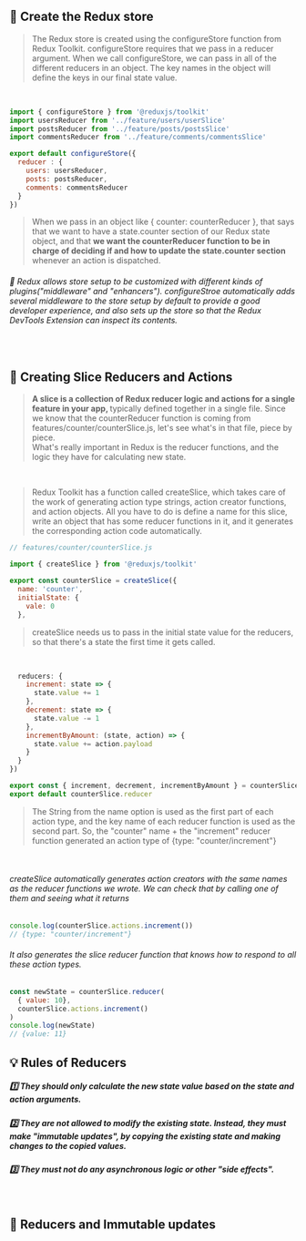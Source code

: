 ## 🏪 Create the Redux store
> The Redux store is created using the configureStore function from Redux Toolkit. 
> configureStore requires that we pass in a reducer argument. When we call configureStore,
> we can pass in all of the different reducers in an object. The key names in the object will define
> the keys in our final state value. 

<br> 

```jsx
import { configureStore } from '@reduxjs/toolkit'
import usersReducer from '../feature/users/userSlice'
import postsReducer from '../feature/posts/postsSlice'
import commentsReducer from '../feature/comments/commentsSlice'

export default configureStore({
  reducer : {
    users: usersReducer,
    posts: postsReducer,
    comments: commentsReducer
  }
})
```

> When we pass in an object like { counter: counterReducer }, that says that we want to have a state.counter section of our Redux state object, 
> and that <Strong>we want the counterReducer function to be in charge of deciding if and how to update the state.counter section </Strong>
> whenever an action is dispatched.

###### 📝 Redux allows store setup to be customized with different kinds of plugins("middleware" and "enhancers"). configureStroe automatically adds several middleware to the store setup by default to provide a good developer experience, and also sets up the store so that the Redux DevTools Extension can inspect its contents.

<br>

## 🔪 Creating Slice Reducers and Actions
> <Strong>A slice is a collection of Redux reducer logic and actions for a single feature in your app, </Strong>
> typically defined together in a single file. Since we know that the counterReducer function is coming from 
> features/counter/counterSlice.js, let's see what's in that file, piece by piece. <br>
> What's really important in Redux is the reducer functions, and the logic they have for calculating new state.

<br>

>Redux Toolkit has a function called createSlice, which takes care of the work of generating action type strings,
>action creator functions, and action objects. All you have to do is define a name for this slice, write an object 
>that has some reducer functions in it, and it generates the corresponding action code automatically. 

```jsx
// features/counter/counterSlice.js 

import { createSlice } from '@reduxjs/toolkit'

export const counterSlice = createSlice({
  name: 'counter',
  initialState: {
    vale: 0
  },
```

>createSlice needs us to pass in the initial state value for the reducers, so that there's a state the first time it gets called.

<br>

```jsx
  reducers: {
    increment: state => {
      state.value += 1
    },
    decrement: state => {
      state.value -= 1
    },
    incrementByAmount: (state, action) => {
      state.value += action.payload
    }
  }
})

export const { increment, decrement, incrementByAmount } = counterSlice.actions
export default counterSlice.reducer 
```

>The String from the name option is used as the first part of each action type, and the key name of each reducer function 
>is used as the second part. So, the "counter" name + the "increment" reducer function generated an action type of 
>{type: "counter/increment"}

<br>

###### createSlice automatically generates action creators with the same names as the reducer functions we wrote. We can check that by calling one of them and seeing what it returns

```jsx
console.log(counterSlice.actions.increment())
// {type: "counter/increment"}
```

###### It also generates the slice reducer function that knows how to respond to all these action types.

```jsx 
const newState = counterSlice.reducer(
  { value: 10},
  counterSlice.actions.increment()
)
console.log(newState)
// {value: 11}
```

## 💡 Rules of Reducers 
##### 1️⃣ They should only calculate the new state value based on the state and action arguments.
##### 2️⃣ They are not allowed to modify the existing state. Instead, they must make "immutable updates", by copying the existing state and making changes to the copied values.
##### 3️⃣ They must not do any asynchronous logic or other "side effects".

<br>

## 📍 Reducers and Immutable updates





